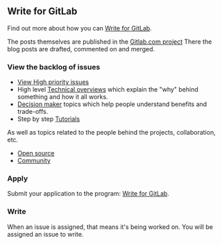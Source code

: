 ## Write for GitLab


Find out more about how you can [Write for GitLab](https://about.gitlab.com/community/writers/).

The posts themselves are published in the [Gitlab.com project](https://gitlab.com/gitlab-com/www-gitlab-com)
There the blog posts are drafted, commented on and merged. 

### View the backlog of issues

* [View High priority issues](https://gitlab.com/gitlab-com/blog-posts/issues?label_name=High+priority)
* High level [Technical overviews](https://gitlab.com/gitlab-com/blog-posts/issues?label_name=Technical+overview) which explain the "why" behind something and how it all works.
* [Decision maker](https://gitlab.com/gitlab-com/blog-posts/issues?label_name=Decision+maker) topics which help people understand benefits and trade-offs.
* Step by step [Tutorials](https://gitlab.com/gitlab-com/blog-posts/issues?label_name=Tutorial)

As well as topics related to the people behind the projects, collaboration, etc. 

* [Open source](https://gitlab.com/gitlab-com/blog-posts/issues?label_name=Open+source)
* [Community](https://gitlab.com/gitlab-com/blog-posts/issues?label_name=Community)

### Apply

Submit your application to the program: [Write for GitLab](https://about.gitlab.com/community/writers/).

### Write

When an issue is assigned, that means it's being worked on. You will be assigned an issue to write. 


